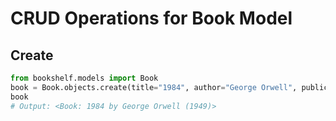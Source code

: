 # CRUD Operations for Book Model

## Create
```python
from bookshelf.models import Book
book = Book.objects.create(title="1984", author="George Orwell", publication_year=1949)
book
# Output: <Book: 1984 by George Orwell (1949)>
